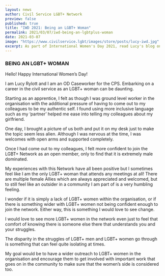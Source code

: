 ```yaml
---
layout: news
author: Civil Service LGBT+ Network
preview: false
published: true
title: "IWD 2021: Being an LGBT+ Woman"
permalink: 2021/03/07/iwd-being-an-lgbtplus-woman
date: 2021-03-07
image: "https://www.civilservice.lgbt/images/store/posts/lucy-iwd.jpg"
excerpt: As part of International Women's Day 2021, read Lucy's blog on being a LGBT+ Woman. 
---
```


### BEING AN LGBT+ WOMAN 

Hello! Happy International Women’s Day! 

I am Lucy Rylott and I am an OD Caseworker for the CPS. Embarking on a career in the civil service as an LGBT+ woman can be daunting. 

Starting as an apprentice, I felt as though I was ground level worker in the organisation with the additional pressure of having to come out to my colleagues to be my authentic self. I found using more inclusive language such as my ‘partner’ helped me ease into telling my colleagues about my girlfriend. 

One day, I brought a picture of us both and put it on my desk just to make the topic seem less alien. Although I was nervous at the time, I was welcomes with open arms and supported completely. 

Once I had come out to my colleagues, I felt more confident to join the LGBT+ Network as an open member, only to find that it is extremely male dominated. 

My experiences with this Network have all been positive but I sometimes feel like I am the only LGBT+ woman that attends any meetings at all! There are multiple female Allies which are always appreciated and welcomed, but to still feel like an outsider in a community I am part of is a very humbling feeling. 

I wonder if it is simply a lack of LGBT+ women within the organisation, or if there is something wider with LGBT+ women not being confident enough to join the network. Either way, this is something I would love to see change. 

I would love to see more LGBT+ women in the network even just to feel that comfort of knowing there is someone else there that understands you and your struggles. 

The disparity in the struggles of LGBT+ men and LGBT+ women go through is something that can feel quite isolating at times. 

My goal would be to have a wider outreach to LGBT+ women in the organisation and encourage them to get involved with important work that goes on in the community to make sure that the women’s side is considered too. 

